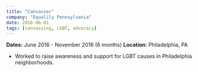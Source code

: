 ```yaml
---
title: "Canvasser"
company: "Equalily Pennsylvania"
date: 2016-06-01
tags: [canvassing, LGBT, advocacy]
---
```


**Dates:** June 2016 - November 2016 (6 months)
**Location:** Philadelphia, PA

- Worked to raise awareness and support for LGBT causes in Philadelphia neighborhoods.